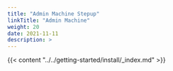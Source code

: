 ```yaml
---
title: "Admin Machine Stepup"
linkTitle: "Admin Machine"
weight: 20
date: 2021-11-11
description: >  
---
```


{{< content "../../getting-started/install/_index.md" >}}
